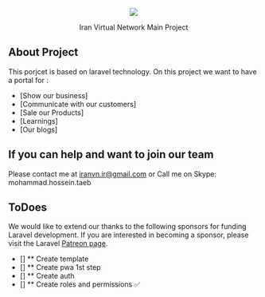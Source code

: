 <p align="center"><img src="https://iranvn.ir/pwa/apple-icon.png"></p>

<p align="center">
Iran Virtual Network Main Project
</p>

## About Project

This porjcet is based on laravel technology. On this project we want to have a portal for :

<!-- - [Simple, fast routing engine](https://laravel.com/docs/routing). -->
- [Show our business]
- [Communicate with our customers]
- [Sale our Products]
- [Learnings]
- [Our blogs]




## If you can help and want to join our team 

Please contact me at  [iranvn.ir@gmail.com](iranvn.ir@gmail.com) or Call me on Skype: mohammad.hossein.taeb




## ToDoes

We would like to extend our thanks to the following sponsors for funding Laravel development. If you are interested in becoming a sponsor, please visit the Laravel [Patreon page](https://patreon.com/taylorotwell).

- []  ** Create template
- []  ** Create pwa 1st step
- []  ** Create auth
- []  ** Create roles and permissions :white_check_mark:
